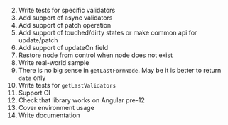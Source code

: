 2. Write tests for specific validators
3. Add support of async validators
4. Add support of patch operation
5. Add support of touched/dirty states or make common api for update/patch
6. Add support of updateOn field
7. Restore node from control when node does not exist
8. Write real-world sample
9. There is no big sense in `getLastFormNode`. May be it is better to return `data` only
10. Write tests for `getLastValidators`
12. Support CI
13. Check that library works on Angular pre-12
14. Cover environment usage
15. Write documentation
